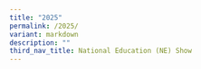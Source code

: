 ```yaml
---
title: "2025"
permalink: /2025/
variant: markdown
description: ""
third_nav_title: National Education (NE) Show
---
```

